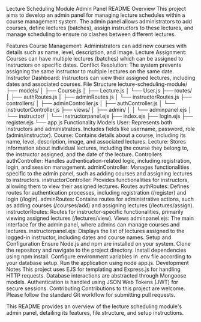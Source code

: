 Lecture Scheduling Module Admin Panel README
Overview
This project aims to develop an admin panel for managing lecture schedules within a course management system. The admin panel allows administrators to add courses, define lectures (batches), assign instructors to these lectures, and manage scheduling to ensure no clashes between different lectures.

Features
Course Management: Administrators can add new courses with details such as name, level, description, and image.
Lecture Assignment: Courses can have multiple lectures (batches) which can be assigned to instructors on specific dates.
Conflict Resolution: The system prevents assigning the same instructor to multiple lectures on the same date.
Instructor Dashboard: Instructors can view their assigned lectures, including dates and associated courses.
File Structure
lecture-scheduling-module/
├── models/
│   ├── Course.js
│   ├── Lecture.js
│   └── User.js
├── routes/
│   ├── authRoutes.js
│   ├── adminRoutes.js
│   └── instructorRoutes.js
├── controllers/
│   ├── adminController.js
│   ├── authController.js
│   └── instructorController.js
├── views/
│   ├── admin/
│   │   └── adminpanel.ejs
│   └── instructor/
│       └── instructorpanel.ejs
├── index.ejs
├── login.ejs
├── register.ejs
└── app.js
Functionality
Models
User: Represents both instructors and administrators. Includes fields like username, password, role (admin/instructor).
Course: Contains details about a course, including its name, level, description, image, and associated lectures.
Lecture: Stores information about individual lectures, including the course they belong to, the instructor assigned, and the date of the lecture.
Controllers
authController: Handles authentication-related logic, including registration, login, and session management.
adminController: Manages functionalities specific to the admin panel, such as adding courses and assigning lectures to instructors.
instructorController: Provides functionalities for instructors, allowing them to view their assigned lectures.
Routes
authRoutes: Defines routes for authentication processes, including registration (/register) and login (/login).
adminRoutes: Contains routes for administrative actions, such as adding courses (/courses/add) and assigning lectures (/lectures/assign).
instructorRoutes: Routes for instructor-specific functionalities, primarily viewing assigned lectures (/lectures/view).
Views
adminpanel.ejs: The main interface for the admin panel, where admins can manage courses and lectures.
instructorpanel.ejs: Displays the list of lectures assigned to the logged-in instructor, including dates and course names.
Setup and Configuration
Ensure Node.js and npm are installed on your system.
Clone the repository and navigate to the project directory.
Install dependencies using npm install.
Configure environment variables in .env file according to your database setup.
Run the application using node app.js.
Development Notes
This project uses EJS for templating and Express.js for handling HTTP requests.
Database interactions are abstracted through Mongoose models.
Authentication is handled using JSON Web Tokens (JWT) for secure sessions.
Contributing
Contributions to this project are welcome. Please follow the standard Git workflow for submitting pull requests.

This README provides an overview of the lecture scheduling module's admin panel, detailing its features, file structure, and setup instructions.
